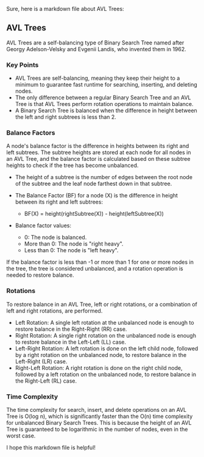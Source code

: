 Sure, here is a markdown file about AVL Trees:

## AVL Trees

AVL Trees are a self-balancing type of Binary Search Tree named after Georgy Adelson-Velsky and Evgenii Landis, who invented them in 1962.

### Key Points

* AVL Trees are self-balancing, meaning they keep their height to a minimum to guarantee fast runtime for searching, inserting, and deleting nodes.
* The only difference between a regular Binary Search Tree and an AVL Tree is that AVL Trees perform rotation operations to maintain balance.
* A Binary Search Tree is balanced when the difference in height between the left and right subtrees is less than 2.

### Balance Factors

A node's balance factor is the difference in heights between its right and left subtrees. The subtree heights are stored at each node for all nodes in an AVL Tree, and the balance factor is calculated based on these subtree heights to check if the tree has become unbalanced.

* The height of a subtree is the number of edges between the root node of the subtree and the leaf node farthest down in that subtree.
* The Balance Factor (BF) for a node (X) is the difference in height between its right and left subtrees:
  * BF(X) = height(rightSubtree(X)) - height(leftSubtree(X))

* Balance factor values:
    * 0: The node is balanced.
    * More than 0: The node is "right heavy".
    * Less than 0: The node is "left heavy".

If the balance factor is less than -1 or more than 1 for one or more nodes in the tree, the tree is considered unbalanced, and a rotation operation is needed to restore balance.

### Rotations

To restore balance in an AVL Tree, left or right rotations, or a combination of left and right rotations, are performed.

* Left Rotation: A single left rotation at the unbalanced node is enough to restore balance in the Right-Right (RR) case.
* Right Rotation: A single right rotation on the unbalanced node is enough to restore balance in the Left-Left (LL) case.
* Left-Right Rotation: A left rotation is done on the left child node, followed by a right rotation on the unbalanced node, to restore balance in the Left-Right (LR) case.
* Right-Left Rotation: A right rotation is done on the right child node, followed by a left rotation on the unbalanced node, to restore balance in the Right-Left (RL) case. 

### Time Complexity

The time complexity for search, insert, and delete operations on an AVL Tree is O(log n), which is significantly faster than the O(n) time complexity for unbalanced Binary Search Trees. This is because the height of an AVL Tree is guaranteed to be logarithmic in the number of nodes, even in the worst case.

I hope this markdown file is helpful!
